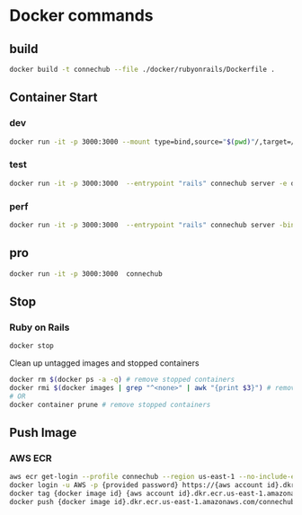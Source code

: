 # Docker commands


## build

```bash
docker build -t connechub --file ./docker/rubyonrails/Dockerfile .
```

## Container Start

### dev

```bash
docker run -it -p 3000:3000 --mount type=bind,source="$(pwd)"/,target=/app --entrypoint "rails" connechub server -e development --binding 0.0.0.0
```

### test

```bash
docker run -it -p 3000:3000  --entrypoint "rails" connechub server -e development --binding 0.0.0.0
```

### perf

```bash
docker run -it -p 3000:3000  --entrypoint "rails" connechub server -binding 0.0.0.0
```

## pro

```bash
docker run -it -p 3000:3000  connechub
```

## Stop

### Ruby on Rails

```bash
docker stop
```

Clean up untagged images and stopped containers

```bash
docker rm $(docker ps -a -q) # remove stopped containers
docker rmi $(docker images | grep "^<none>" | awk "{print $3}") # remove untagged images
# OR
docker container prune # remove stopped containers
```

## Push Image

### AWS ECR

```bash
aws ecr get-login --profile connechub --region us-east-1 --no-include-email
docker login -u AWS -p {provided password} https://{aws account id}.dkr.ecr.us-east-1.amazonaws.com
docker tag {docker image id} {aws account id}.dkr.ecr.us-east-1.amazonaws.com/connechub
docker push {docker image id}.dkr.ecr.us-east-1.amazonaws.com/connechub
```
